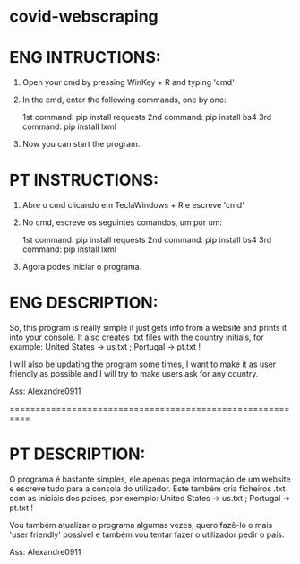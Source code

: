 # covid-webscraping



# ENG INTRUCTIONS:



1. Open your cmd by pressing WinKey + R and typing 'cmd'


2. In the cmd, enter the following commands, one by one:

	1st command: pip install requests
	2nd command: pip install bs4
	3rd command: pip install lxml


3. Now you can start the program.



# PT INSTRUCTIONS:

1. Abre o cmd clicando em TeclaWindows + R e escreve 'cmd'


2. No cmd, escreve os seguintes comandos, um por um:

	1st command: pip install requests
	2nd command: pip install bs4
	3rd command: pip install lxml


3. Agora podes iniciar o programa.



# ENG DESCRIPTION:

So, this program is really simple it just gets info from a website and prints it into your console.
It also creates .txt files with the country initials, for example: United States -> us.txt ; Portugal -> pt.txt !


I will also be updating the program some times, I want to make it as user friendly as possible and I will try to make users ask for any country.



Ass: Alexandre0911

==========================================================



# PT DESCRIPTION:

O programa é bastante simples, ele apenas pega informação de um website e escreve tudo para a consola do utilizador.
Este também cria ficheiros .txt com as iniciais dos paises, por exemplo: United States -> us.txt ; Portugal -> pt.txt !


Vou também atualizar o programa algumas vezes, quero fazê-lo o mais 'user friendly' possível e também vou tentar fazer o utilizador pedir o país.



Ass: Alexandre0911
